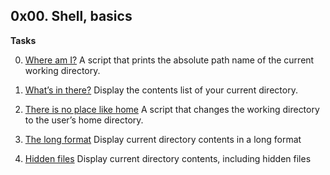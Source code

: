 ##  0x00. Shell, basics 

**Tasks**

0) [Where am I?](0-current_working_directory) A script that prints the absolute path name of the current working directory.

1) [What’s in there?](1-listit) Display the contents list of your current directory.

2) [There is no place like home](2-bring_me_home) A script that changes the working directory to the user’s home directory.

3) [The long format](3-listfiles) Display current directory contents in a long format

4) [Hidden files](4-listmorefiles) Display current directory contents, including hidden files

